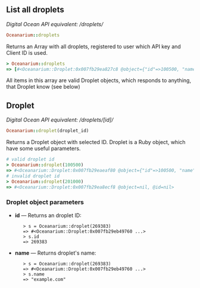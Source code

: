 ## List all droplets

*Digital Ocean API equivalent: /droplets/*

~~~ruby
Oceanarium::droplets
~~~

Returns an Array with all droplets, registered to user which API key and Client ID is used.

~~~ruby
> Oceanarium::droplets
=> [#<Oceanarium::Droplet:0x007fb29ea827c8 @object={"id"=>100500, "name"=>"example.com", "image_id"=>100501, "size_id"=>1, "region_id"=>1, "backups_active"=>nil, "ip_address"=>"192.0.2.1", "status"=>"active", "created_at"=>"2013-07-04T15:39:49Z"}, @id=100500, @name="example.com", @image_id=100501, @size_id=1, @region_id=1, @backups_active=nil, @ip_address="192.0.2.1", @status="active", @created_at="2013-07-04T15:39:49Z">]
~~~

All items in this array are valid Droplet objects, which responds to anything, that Droplet know (see below)

## Droplet

*Digital Ocean API equivalent: /droplets/[id]/*

~~~ruby
Oceanarium::droplet(droplet_id)
~~~

Returns a Droplet object with selected ID. Droplet is a Ruby object, which have some useful parameters.

~~~ruby
# valid droplet id
> Oceanarium::droplet(100500)
=> #<Oceanarium::Droplet:0x007fb29eaeaf80 @object={"id"=>100500, "name"=>"example.com", "image_id"=>1, "size_id"=>1, "region_id"=>1, "backups_active"=>nil, "ip_address"=>"192.0.2.1", "locked"=>false, "status"=>"active", "created_at"=>"2013-07-04T15:39:49Z"}, @id=100500, @name="example.com", @image_id=1, @size_id=1, @region_id=1, @backups_active=nil, @ip_address="192.0.2.1", @status="active", @created_at="2013-07-04T15:39:49Z">
# invalid droplet id
> Oceanarium::droplet(201000)
=> #<Oceanarium::Droplet:0x007fb29ea8ecf8 @object=nil, @id=nil>
~~~

### Droplet object parameters

* **id** — Returns an droplet ID:

         > s = Oceanarium::droplet(269383)
         => #<Oceanarium::Droplet:0x007fb29eb49760 ...>
         > s.id
         => 269383

* **name** — Returns droplet's name:


         > s = Oceanarium::droplet(269383)
         => #<Oceanarium::Droplet:0x007fb29eb49760 ...>
         > s.name
         => "example.com"